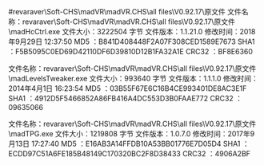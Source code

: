 ﻿#revaraver\Soft-CHS\madVR\madVR.CHS\all files\V0.92.17\原文件
文件名称：revaraver\Soft-CHS\madVR\madVR.CHS\all files\V0.92.17\原文件\madHcCtrl.exe
文件大小：3222504 字节
文件版本：1.1.21.0
修改时间：2018年9月29日 12:37:50
MD5     ：B841D408448F2A07F308CED1589E7673
SHA1    ：F5B5095C0ED69D42110DF6D39810D12B1FA32A1E
CRC32   ：BF8E6360

文件名称：revaraver\Soft-CHS\madVR\madVR.CHS\all files\V0.92.17\原文件\madLevelsTweaker.exe
文件大小：993640 字节
文件版本：1.1.1.0
修改时间：2014年4月1日 16:23:54
MD5     ：03B55F67E6C16B4CE993401DE8AC3E1F
SHA1    ：4912D5F5466852A86FB416A4DC553D3B0FAAE772
CRC32   ：09635066

文件名称：revaraver\Soft-CHS\madVR\madVR.CHS\all files\V0.92.17\原文件\madTPG.exe
文件大小：1219808 字节
文件版本：1.0.7.0
修改时间：2017年9月13日 17:27:40
MD5     ：E16AB3A14FFDB10A53BB01776E7D05D4
SHA1    ：ECDD97C51A6FE185B48149C170320BC2F8D38433
CRC32   ：4906A2BF


